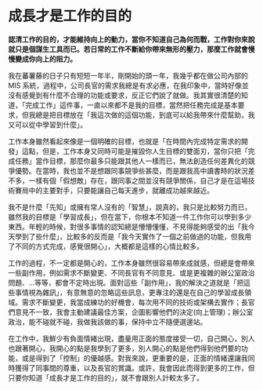 # 成長才是工作的目的
**認清工作的目的，才能維持向上的動力，當你不知道自己為何而戰，工作對你來說就只是個謀生工具而已。若日常的工作不斷給你帶來無形的壓力，那麼工作就會慢慢變成你向上的阻力。**

我在蕃薯藤的日子只有短短一年半，剛開始的頭一年，我幾乎都在做公司內部的 MIS 系統，過程中，公司長官的需求我總是有求必應，在我印象中，當時好像並沒有感覺到有什麼不合理的功能或要求，反正它們說了就做。我其實很清楚的知道，「完成工作」這件事，一直以來都不是我的目標，當然把任務完成是基本要求，但我總是把目標放在「我這次做的這個功能，到底可以給我帶來什麼幫助，我又可以從中學習到什麼」。

 工作本身雖然看起來像是一個明確的目標，也就是「在時間內完成特定需求的開發」這點，但是，工作本身又同時可能是摧毀你人生目標的雙面刃，當你只把「完成任務」當作目標，那麼你最多只能跟其他人一樣而已，無法創造任何差異化的競爭優勢。在當時，我也並不是想跟同事競爭些甚麼，而是跟我高中讀書時的狀況差不多，一樣有個「假想敵」存在，跟同事之間並沒有競爭關係，自己才是在這場技術賽局中的主要對手，只要能讓自己每天進步，就離成功越來越近。

 我不是什麼「先知」或擁有常人沒有的「智慧」，說真的，我只是比較努力而已，雖然我的目標是「學習成長」，但在當下，你根本不知道一件工作你可以學到多少東西。年輕的時候，對很多事情的認知總是懵懵懂懂，不見得能夠感受的出「我今天學到了些什麼」，比較多的反而是「我今天實作了一個之前做過的功能，但我用了不同的方式完成，感覺很開心」，大概都是這樣的心情比較多。

 工作的過程，不一定都是開心的，工作本身雖然很容易帶來成就感，但總是會帶來一些副作用，例如需求不斷變更、不同長官有不同意見、或是更複雜的辦公室政治問題、...等等，都會不定時出現。面對這些「副作用」，我的解決之道就是「把這些事情視為雜訊」，有意無意的忽略這些訊息，更專注的還是在自己的學習成長領域。需求不斷變更，我當成練功的好機會，每次用不同的技術或架構去實作；長官們意見不一致，我會主動建議最佳方案，企圖影響他們的決定(向上管理)；辦公室政治，能不碰就不碰，我做我該做的事，保持中立不隨便選邊站。

 在工作中，我鮮少有負面情緒出現，盡量用正面的態度接受一切，自己開心，別人也跟著開心，我開心的點是我學到了更多，別人開心的點是他們得到他們要的功能，或是得到了「控制」的優越感。對我來說，更重要的是，正面的情緒還讓我同時獲得了同事間的尊重，以及長官的賞識。或許，我會因此而得到更多的工作，但只要你知道「成長才是工作的目的」，就不會跟別人計較太多了。